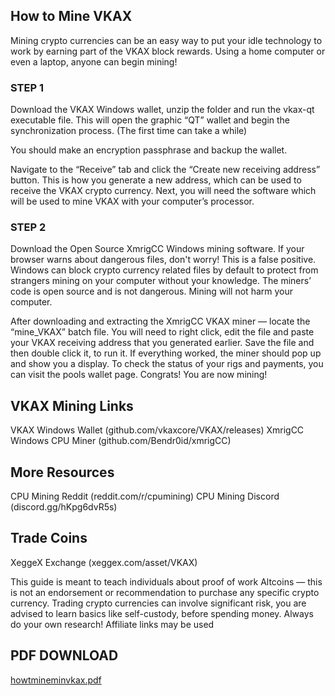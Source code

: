 ## How to Mine VKAX

Mining crypto currencies can be an easy way to put your idle technology to work by
earning part of the VKAX block rewards. Using a home computer or even a laptop, anyone
can begin mining!

### STEP 1
Download the VKAX Windows wallet, unzip the folder and run the vkax-qt executable file.
This will open the graphic “QT” wallet and begin the synchronization process. (The first
time can take a while)

You should make an encryption passphrase and backup the wallet.

Navigate to the “Receive” tab and click the “Create new receiving address” button. This is
how you generate a new address, which can be used to receive the VKAX crypto currency.
Next, you will need the software which will be used to mine VKAX with your computer’s
processor.

### STEP 2
Download the Open Source XmrigCC Windows mining software. If your browser warns
about dangerous files, don't worry! This is a false positive. Windows can block crypto
currency related files by default to protect from strangers mining on your computer
without your knowledge. The miners’ code is open source and is not dangerous. Mining
will not harm your computer.

After downloading and extracting the XmrigCC VKAX miner — locate the “mine_VKAX”
batch file. You will need to right click, edit the file and paste your VKAX receiving address
that you generated earlier. Save the file and then double click it, to run it.
If everything worked, the miner should pop up and show you a display. To check the status
of your rigs and payments, you can visit the pools wallet page. Congrats! You are now
mining!

## VKAX Mining Links
VKAX Windows Wallet (github.com/vkaxcore/VKAX/releases)
XmrigCC Windows CPU Miner (github.com/Bendr0id/xmrigCC)

## More Resources
CPU Mining Reddit (reddit.com/r/cpumining)
CPU Mining Discord (discord.gg/hKpg6dvR5s)

## Trade Coins
XeggeX Exchange (xeggex.com/asset/VKAX)

This guide is meant to teach individuals about proof of work Altcoins — this is not an endorsement or recommendation to
purchase any specific crypto currency. Trading crypto currencies can involve significant risk, you are advised to learn basics
like self-custody, before spending money. Always do your own research! Affiliate links may be used

## PDF DOWNLOAD 
[howtmineminvkax.pdf](https://github.com/vkaxcore/VKAX/files/15062366/howtmineminvkax.pdf)
